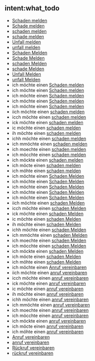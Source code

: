 ﻿## intent:what_todo
- [Schaden melden](select_action:report_damage)
- [Schade melden](select_action:report_damage)
- [schaden melden](select_action:report_damage)
- [schade melden](select_action:report_damage)
- [Unfall melden](select_action:report_damage)
- [unfall melden](select_action:report_damage)
- [Schaden Melden](select_action:report_damage)
- [Schade Melden](select_action:report_damage)
- [schaden Melden](select_action:report_damage)
- [schade Melden](select_action:report_damage)
- [Unfall Melden](select_action:report_damage)
- [unfall Melden](select_action:report_damage)
- ich möchte einen [Schaden melden](select_action:report_damage)
- ich möchte einen [Schaden melden](select_action:report_damage)
- ich möchte einen [Schaden melden](select_action:report_damage)
- ich möchte einen [Schaden melden](select_action:report_damage)
- ich möchte einen [Schaden melden](select_action:report_damage)
- iich möchte einen [schaden melden](select_action:report_damage)
- icch möchte einen [schaden melden](select_action:report_damage)
- ick möchte einen [schaden melden](select_action:report_damage)
- ic möchte einen [schaden melden](select_action:report_damage)
- ih möchte einen [schaden melden](select_action:report_damage)
- ichh möchte einen [schaden melden](select_action:report_damage)
- ich mmöchte einen [schaden melden](select_action:report_damage)
- ich moechte einen [schaden melden](select_action:report_damage)
- ich möcchte einen [schaden melden](select_action:report_damage)
- ich möckte einen [schaden melden](select_action:report_damage)
- ich möcte einen [schaden melden](select_action:report_damage)
- ich möhte einen [schaden melden](select_action:report_damage)
- ich möchte einen [Schaden Melden](select_action:report_damage)
- ich möchte einen [Schaden Melden](select_action:report_damage)
- ich möchte einen [Schaden Melden](select_action:report_damage)
- ich möchte einen [Schaden Melden](select_action:report_damage)
- ich möchte einen [Schaden Melden](select_action:report_damage)
- iich möchte einen [schaden Melden](select_action:report_damage)
- icch möchte einen [schaden Melden](select_action:report_damage)
- ick möchte einen [schaden Melden](select_action:report_damage)
- ic möchte einen [schaden Melden](select_action:report_damage)
- ih möchte einen [schaden Melden](select_action:report_damage)
- ichh möchte einen [schaden Melden](select_action:report_damage)
- ich mmöchte einen [schaden Melden](select_action:report_damage)
- ich moechte einen [schaden Melden](select_action:report_damage)
- ich möcchte einen [schaden Melden](select_action:report_damage)
- ich möckte einen [schaden Melden](select_action:report_damage)
- ich möcte einen [schaden Melden](select_action:report_damage)
- ich möhte einen [schaden Melden](select_action:report_damage)
- ich möchte einen [Anruf vereinbaren](select_action:call)
- iich möchte einen [anruf vereinbaren](select_action:call)
- icch möchte einen [anruf vereinbaren](select_action:call)
- ick möchte einen [anruf vereinbaren](select_action:call)
- ic möchte einen [anruf vereinbaren](select_action:call)
- ih möchte einen [anruf vereinbaren](select_action:call)
- ichh möchte einen [anruf vereinbaren](select_action:call)
- ich mmöchte einen [anruf vereinbaren](select_action:call)
- ich moechte einen [anruf vereinbaren](select_action:call)
- ich möcchte einen [anruf vereinbaren](select_action:call)
- ich möckte einen [anruf vereinbaren](select_action:call)
- ich möcte einen [anruf vereinbaren](select_action:call)
- ich möhte einen [anruf vereinbaren](select_action:call)
- [Anruf vereinbaren](select_action:call)
- [anruf vereinbaren](select_action:call)
- [Rückruf vereinbaren](select_action:call)
- [rückruf vereinbaren](select_action:call)